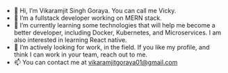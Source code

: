 - 👋 Hi, I’m Vikaramjit Singh Goraya. You can call me Vicky.
- 👀 I’m a fullstack developer working on MERN stack.
- 🌱 I’m currently learning some technologies that will help me become a better developer, including Docker, Kubernetes, and Microservices. I am also interested in learning React native.
- 💞️ I’m actively looking for work, in the field. If you like my profile, and think I can work in your team, reach out to me.
- 📫 You can contact me at vikaramjitgoraya01@gmail.com

<!---
VikaramjitSinghGorraya/VikaramjitSinghGorraya is a ✨ special ✨ repository because its `README.md` (this file) appears on your GitHub profile.
You can click the Preview link to take a look at your changes.
--->
